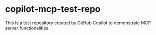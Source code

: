 # copilot-mcp-test-repo
This is a test repository created by GitHub Copilot to demonstrate MCP server functionalities.
